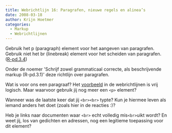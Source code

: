 ```yaml
---
title: Webrichtlijn 16: Paragrafen, nieuwe regels en alinea’s
date: 2008-03-18
author: Krijn Hoetmer
categories: 
  - Markup
  - Webrichtlijnen
---
```

Gebruik het p (paragraph) element voor het aangeven van paragrafen. Gebruik niet het br (linebreak) element voor het scheiden van paragrafen. ([R-pd.3.4](http://www.webrichtlijnen.nl/handleiding/ontwikkeling/productie/beschrijvende-markup/het-schrijven-van/paragrafen/#r-pd-3-4))

Onder de noemer 'Schrijf zowel grammaticaal correcte, als beschrijvende markup (R-pd.3.1)' deze richtlijn over paragrafen.

Wat is voor ons een paragraaf? Het [voorbeeld](http://www.webrichtlijnen.nl/handleiding/ontwikkeling/productie/beschrijvende-markup/het-schrijven-van/paragrafen/#vb-paragraaf-markup) in de webrichtlijnen is vrij logisch. Maar waarvoor gebruik jij nog meer een `<p>` element?

Wanneer was de laatste keer dat jij `<br><br>` typte? Kun je hiermee leven als iemand anders het doet (zoals hier in de reacties :)?

Heb je links naar documenten waar `<br>` echt volledig mis`<br>`uikt wordt? En weet jij, los van gedichten en adressen, nog een legitieme toepassing voor dit element?
